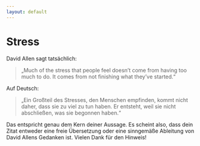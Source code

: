 ```yaml
---
layout: default
---
```


# Stress

David Allen sagt tatsächlich:

> „Much of the stress that people feel doesn’t come from having too much to do. It comes from not finishing what they’ve started.“



Auf Deutsch:

> „Ein Großteil des Stresses, den Menschen empfinden, kommt nicht daher, dass sie zu viel zu tun haben. Er entsteht, weil sie nicht abschließen, was sie begonnen haben.“



Das entspricht genau dem Kern deiner Aussage. Es scheint also, dass dein Zitat entweder eine freie Übersetzung oder eine sinngemäße Ableitung von David Allens Gedanken ist. Vielen Dank für den Hinweis!